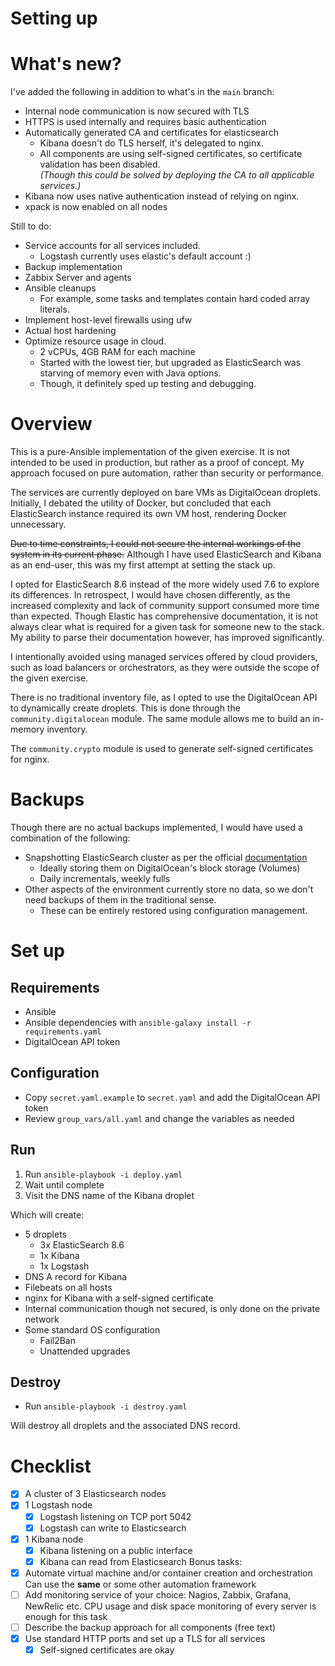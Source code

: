 # Setting up

# What's new?

I've added the following in addition to what's in the `main` branch:
- Internal node communication is now secured with TLS
- HTTPS is used internally and requires basic authentication
- Automatically generated CA and certificates for elasticsearch
    - Kibana doesn't do TLS herself, it's delegated to nginx.
    - All components are using self-signed certificates, so certificate validation has been disabled.  
      *(Though this could be solved by deploying the CA to all applicable services.)*
- Kibana now uses native authentication instead of relying on nginx.
- xpack is now enabled on all nodes

Still to do:
- Service accounts for all services included.
    - Logstash currently uses elastic's default account :)
- Backup implementation
- Zabbix Server and agents
- Ansible cleanups
    - For example, some tasks and templates contain hard coded array literals.
- Implement host-level firewalls using ufw
- Actual host hardening
- Optimize resource usage in cloud.
    - 2 vCPUs, 4GB RAM for each machine
    - Started with the lowest tier, but upgraded as ElasticSearch was starving of memory even with Java options.
    - Though, it definitely sped up testing and debugging.

# Overview

This is a pure-Ansible implementation of the given exercise. It is not intended to be used in production, but rather as a proof of concept. My approach focused on pure automation, rather than security or performance.

The services are currently deployed on bare VMs as DigitalOcean droplets. Initially, I debated the utility of Docker, but concluded that each ElasticSearch instance required its own VM host, rendering Docker unnecessary.

~~Due to time constraints, I could not secure the internal workings of the system in its current phase.~~ Although I have used ElasticSearch and Kibana as an end-user, this was my first attempt at setting the stack up.

I opted for ElasticSearch 8.6 instead of the more widely used 7.6 to explore its differences. In retrospect, I would have chosen differently, as the increased complexity and lack of community support consumed more time than expected. Though Elastic has comprehensive documentation, it is not always clear what is required for a given task for someone new to the stack. My ability to parse their documentation however, has improved significantly.

I intentionally avoided using managed services offered by cloud providers, such as load balancers or orchestrators, as they were outside the scope of the given exercise.

There is no traditional inventory file, as I opted to use the DigitalOcean API to dynamically create droplets. This is done through the `community.digitalocean` module. The same module allows me to build an in-memory inventory.

The `community.crypto` module is used to generate self-signed certificates for nginx.

# Backups

Though there are no actual backups implemented, I would have used a combination of the following:
- Snapshotting ElasticSearch cluster as per the official [documentation](https://www.elastic.co/guide/en/elasticsearch/reference/current/snapshot-restore.html)
    - Ideally storing them on DigitalOcean's block storage (Volumes)
    - Daily incrementals, weekly fulls
- Other aspects of the environment currently store no data, so we don't need backups of them in the traditional sense.
    - These can be entirely restored using configuration management.

# Set up
## Requirements

- Ansible
- Ansible dependencies with `ansible-galaxy install -r requirements.yaml`
- DigitalOcean API token

## Configuration

- Copy `secret.yaml.example` to `secret.yaml` and add the DigitalOcean API token
- Review `group_vars/all.yaml` and change the variables as needed

## Run

1. Run `ansible-playbook -i deploy.yaml`
2. Wait until complete
3. Visit the DNS name of the Kibana droplet

Which will create:
- 5 droplets
    - 3x ElasticSearch 8.6
    - 1x Kibana
    - 1x Logstash
- DNS A record for Kibana
- Filebeats on all hosts
- nginx for Kibana with a self-signed certificate
- Internal communication though not secured, is only done on the private network
- Some standard OS configuration
    - Fail2Ban
    - Unattended upgrades

## Destroy

- Run `ansible-playbook -i destroy.yaml`

Will destroy all droplets and the associated DNS record.

# Checklist
- [x] A cluster of 3 Elasticsearch nodes 
- [x] 1 Logstash node 
    - [x] Logstash listening on TCP port 5042 
    - [x] Logstash can write to Elasticsearch 
- [x] 1 Kibana node 
    - [x] Kibana listening on a public interface 
    - [x] Kibana can read from Elasticsearch 
Bonus tasks: 
- [x] Automate virtual machine and/or container creation and orchestration  Can use the **same** or some other automation framework
- [ ] Add monitoring service of your choice: Nagios, Zabbix, Grafana, NewRelic etc.  CPU usage and disk space monitoring of every server is enough for this task 
- [ ] Describe the backup approach for all components (free text)
- [x] Use standard HTTP ports and set up a TLS for all services 
    - [x] Self-signed certificates are okay 
